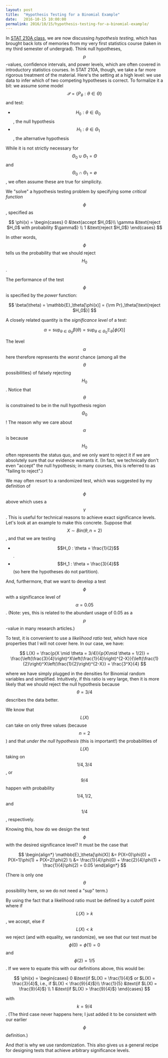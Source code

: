 ```yaml
---
layout: post
title:  "Hypothesis Testing for a Binomial Example"
date:   2016-10-15 10:00:00
permalink: 2016/10/15/hypothesis-testing-for-a-binomial-example/
---
```


In [STAT 210A class][1], we are now discussing *hypothesis testing*, which has
brought back lots of memories from my very first statistics course (taken in my
third semester of undergrad). Think null hypotheses, $$p$$-values, confidence
intervals, and power levels, which are often covered in introductory statistics
courses. In STAT 210A, though, we take a far more rigorous treatment of the
material. Here's the setting at a high level: we use data to infer which of two
competing hypotheses is correct. To formalize it a bit: we assume some model
$$\mathcal{P} = \{P_\theta : \theta \in \Theta\}$$ and test:

- $$H_0 : \theta \in \Theta_0$$, the null hypothesis
- $$H_1 : \theta \in \Theta_1$$, the alternative hypothesis

While it is not strictly necessary for $$\Theta_0 \cup \Theta_1 = \Theta$$ 
and  $$\Theta_0 \cap \Theta_1 = \emptyset$$, we often assume these are true for
simplicity.

We "solve" a hypothesis testing problem by specifying some *critical function*
$$\phi$$, specified as

$$
\phi(x) = \begin{cases}
0 &\text{accept $H_0$}\\
\gamma &\text{reject $H_0$ with probability $\gamma$} \\
1 &\text{reject $H_0$}
\end{cases}
$$

In other words, $$\phi$$ tells us the probability that we should reject
$$H_0$$.

The performance of the test $$\phi$$ is specified by the *power* function:

$$
\beta(\theta) = \mathbb{E}_\theta[\phi(x)] = {\rm Pr}_\theta[\text{reject $H_0$}]
$$

A closely related quantity is the *significance level* of a test:

$$
\alpha = \sup_{\theta \in \Theta_0} \beta(\theta)  = \sup_{\theta \in \Theta_0} \mathbb{E}_\theta[\phi(X)]
$$

The level $$\alpha$$ here therefore represents the *worst* chance (among all the
$$\theta$$ possibilities) of falsely rejecting $$H_0$$. Notice that $$\theta$$
is constrained to be in the null hypothesis region $$\Theta_0$$! The reason why
we care about $$\alpha$$ is because $$H_0$$ often represents the status quo, and
we only want to reject it if we are absolutely sure that our evidence warrants
it. (In fact, we technically don't even "accept" the null hypothesis; in many
courses, this is referred to as "failing to reject".)

We may often resort to a randomized test, which was suggested by my definition
of $$\phi$$ above which uses a $$\gamma$$. This is useful for technical reasons
to achieve exact significance levels.  Let's look at an example to make this
concrete. Suppose that $$X \sim Bin(\theta, n=2)$$, and that we are testing

- $$H_0 : \theta = \frac{1}{2}$$.
- $$H_1 : \theta = \frac{3}{4}$$ (so here the hypotheses do not partition).

And, furthermore, that we want to develop a test $$\phi$$ with a significance
level of $$\alpha=0.05$$. (Note: yes, this is related to the abundant usage of
0.05 as a $$p$$-value in many research articles.)

To test, it is convenient to use a *likelihood ratio* test, which have nice
properties that I will not cover here.  In our case, we have:

$$
L(X) = \frac{p(X \mid \theta = 3/4)}{p(X\mid \theta = 1/2)} = 
\frac{\left(\frac{3}{4}\right)^X\left(\frac{1}{4}\right)^{2-X}}{\left(\frac{1}{2}\right)^X\left(\frac{1}{2}\right)^{2-X}} 
= \frac{3^X}{4}
$$

where we have simply plugged in the densities for Binomial random variables and
simplified. Intuitively, if this ratio is very large, then it is more likely
that we should reject the null hypothesis because $$\theta=3/4$$ describes the
data better.

We know that $$L(X)$$ can take on only three values (because $$n=2$$) and that
*under the null hypothesis* (this is important!) the probabilities of $$L(X)$$
taking on $$1/4,3/4$$, or $$9/4$$ happen with probability $$1/4,1/2,$$ and
$$1/4$$, respectively.

Knowing this, how do we design the test $$\phi$$ with the desired significance
level? It must be the case that

$$
\begin{align*}
\mathbb{E}_\theta[\phi(X)] &= P(X=0)\phi(0) + P(X=1)\phi(1) + P(X=2)\phi(2) \\
&= \frac{1}{4}\phi(0) + \frac{2}{4}\phi(1) + \frac{1}{4}\phi(2) = 0.05
\end{align*}
$$

(There is only one $$\theta$$ possibility here, so we do not need a "sup" term.)

By using the fact that a likelihood ratio must be defined by a cutoff point
where if $$L(X)>k$$, we accept, else if $$L(X) < k$$ we reject (and with
equality, we randomize), we see that our test must be $$\phi(0)=\phi(1)=0$$ and
$$\phi(2)=1/5$$. If we were to equate this with our definitions above, this
would be:

$$
\phi(x) = \begin{cases}
0 &\text{if $L(X) = \frac{1}{4}$ or $L(X) = \frac{3}{4}$, i.e., if $L(X) < \frac{9}{4}$}\\
\frac{1}{5} &\text{if $L(X) = \frac{9}{4}$} \\
1 &\text{if $L(X) > \frac{9}{4}$}
\end{cases}
$$

with $$k=9/4$$. (The third case never happens here; I just added it to be
consistent with our earlier $$\phi$$ definition.)

And *that* is why we use randomization. This also gives us a general recipe for
designing tests that achieve arbitrary significance levels.

[1]:http://www.stat.berkeley.edu/~wfithian/courses/stat210a/

